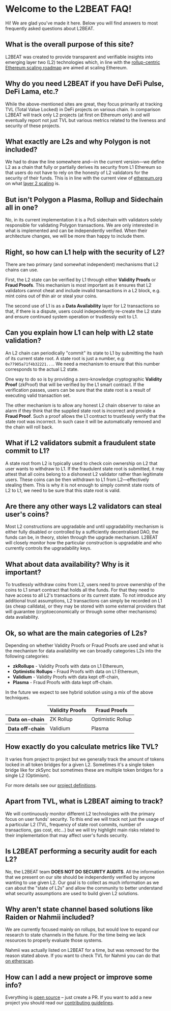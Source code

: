 # Welcome to the L2BEAT FAQ!

Hi! We are glad you've made it here. Below you will find answers to most frequently asked questions about L2BEAT.

## What is the overall purpose of this site?

L2BEAT was created to provide transparent and verifiable insights into emerging layer two (L2) technologies which, in line with the [rollup-centric Ethereum scaling roadmap](https://ethereum-magicians.org/t/a-rollup-centric-ethereum-roadmap/4698) are aimed at scaling Ethereum.

## Why do you need L2BEAT if you have DeFi Pulse, DeFi Lama, etc.?

While the above-mentioned sites are great, they focus primarily at tracking TVL (Total Value Locked) in DeFi projects on various chain. In comparison L2BEAT will track only L2 projects (at first on Ethereum only) and will eventually report not just TVL but various metrics related to the liveness and security of these projects.

## What exactly are L2s and why Polygon is not included?

We had to draw the line somewhere and&mdash;in the current version&mdash;we define L2 as a chain that fully or partially derives its security from L1 Ethereum so that users do not have to rely on the honesty of L2 validators for the security of their funds. This is in line with the current view of [ethereum.org](https://ethereum.org) on what [layer 2 scaling](https://ethereum.org/en/developers/docs/scaling/) is.

## But isn't Polygon a Plasma, Rollup and Sidechain all in one?

No, in its current implementation it is a PoS sidechain with validators solely responsible for validating Polygon transactions. We are only interested in what is implemented and can be independently verified. When their architecture changes, we will be more than happy to include them.

## Right, so how can L1 help with the security of L2?

There are two primary (and somewhat independent) mechanisms that L2 chains can use.

First, the L2 state can be verified by L1 through either **Validity Proofs** or **Fraud Proofs**. This mechanism is most important as it ensures that L2 validators cannot cheat and include invalid transactions in a L2 block, e.g. mint coins out of thin air or steal your coins.

The second use of L1 is as a **Data Availability** layer for L2 transactions so that, if there is a dispute, users could independently re-create the L2 state and ensure continued system operation or trustlessly exit to L1.

## Can you explain how L1 can help with L2 state validation?

An L2 chain can periodically "commit" its state to L1 by submitting the hash of its current state root. A state root is just a number, e.g: `0x77905a71f4b32221...`. We need a mechanism to ensure that this number corresponds to the actual L2 state.

One way to do so is by providing a zero-knowledge cryptographic **Validity Proof** (zkProof) that will be verified by the L1 smart contract. If the verification passes, users can be sure that the state root is a result of executing valid transaction set.

The other mechanism is to allow any honest L2 chain observer to raise an alarm if they think that the supplied state root is incorrect and provide a **Fraud Proof**. Such a proof allows the L1 contract to trustlessly verify that the state root was incorrect. In such case it will be automatically removed and the chain will roll back.

## What if L2 validators submit a fraudulent state commit to L1?

A state root from L2 is typically used to check coin ownership on L2 that user wants to withdraw to L1. If the fraudulent state root is submitted, it may attest that all coins belong to a dishonest L2 validator rather than legitimate users. These coins can be then withdrawn to L1 from L2&mdash;effectively stealing them. This is why it is not enough to simply commit state roots of L2 to L1, we need to be sure that this state root is valid.

## Are there any other ways L2 validators can steal user's coins?

Most L2 constructions are upgradable and until upgradability mechanism is either fully disabled or controlled by a sufficiently decentralised DAO, the funds can be, in theory, stolen through the upgrade mechanism. L2BEAT will closely monitor how the particular construction is upgradable and who currently controls the upgradability keys.

## What about data availability? Why is it important?

To trustlessly withdraw coins from L2, users need to prove ownership of the coins to L1 smart contract that holds all the funds. For that they need to have access to all L2's transactions or its current state. To not introduce any additional trust assumptions, L2 transactions can simply be recorded on L1 (as cheap calldata), or they may be stored with some external providers that will guarantee (cryptoeconomically or through some other mechanisms) data availability.

<h2 id="categories">Ok, so what are the main categories of L2s?</h2>

Depending on whether Validity Proofs or Fraud Proofs are used and what is the mechanism for data availability we can broadly categories L2s into the following categories:

- **zkRollups** - Validity Proofs with data on L1 Ethereum,
- **Optimistic Rollups** - Fraud Proofs with data on L1 Ethereum,
- **Validium** - Validity Proofs with data kept off-chain,
- **Plasma** - Fraud Proofs with data kept off-chain.

In the future we expect to see hybrid solution using a mix of the above techniques.

<table class="Faq-Table">
  <thead>
    <tr>
      <td></td>
      <th>Validity Proofs</th>
      <th>Fraud Proofs</th>
    </tr>
  </thead>
  <tbody>
    <tr>
      <th>Data on-chain</th>
      <td>ZK Rollup</td>
      <td>Optimistic Rollup</td>
    </tr>
    <tr>
      <th>Data off-chain</th>
      <td>Validium</td>
      <td>Plasma</td>
    </tr>
  </tbody>
</table>

## How exactly do you calculate metrics like TVL?

It varies from project to project but we generally track the amount of tokens locked in all token bridges for a given L2. Sometimes it's a single token bridge like for zkSync but sometimes these are multiple token bridges for a single L2 (Optimism).

For more details see our [project definitions](https://github.com/l2beat/l2beat/tree/master/packages/config/src/projects).

## Apart from TVL, what is L2BEAT aiming to track?

We will continuously monitor different L2 technologies with the primary focus on user funds' security. To this end we will track not just the usage of a particular L2 (TVL, frequency of state root commits, number of transactions, gas cost, etc...) but we will try highlight main risks related to their implementation that may affect user's funds security.

## Is L2BEAT performing a security audit for each L2?

No, the L2BEAT team **DOES NOT DO SECURITY AUDITS**. All the information that we present on our site should be independently verified by anyone wanting to use given L2. Our goal is to collect as much information as we can about the "state of L2s" and allow the community to better understand what security assumptions are used to build given L2 solutions.

## Why aren't state channel based solutions like Raiden or Nahmii included?

We are currently focused mainly on rollups, but would love to expand our research to state channels in the future. For the time being we lack resources to properly evaluate those systems.

Nahmii was actually listed on L2BEAT for a time, but was removed for the reason stated above.
If you want to check TVL for Nahmii you can do that [on etherscan](https://etherscan.io/address/0xCc8D82f6ba952966E63001c7B320EEF2Ae729099).

## How can I add a new project or improve some info?

Everything is [open source](https://github.com/l2beat/l2beat) &ndash; just create a PR. If you want
to add a new project you should read our [contributing guidelines](https://github.com/l2beat/l2beat/tree/master/CONTRIBUTING.md).
